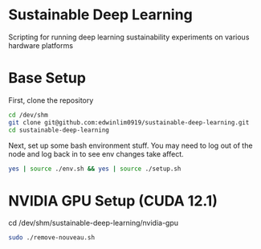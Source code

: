 # Sustainable Deep Learning
Scripting for running deep learning sustainability experiments on various hardware platforms

# Base Setup
First, clone the repository
```bash
cd /dev/shm
git clone git@github.com:edwinlim0919/sustainable-deep-learning.git
cd sustainable-deep-learning
```

Next, set up some bash environment stuff.
You may need to log out of the node and log back in to see env changes take affect.
```bash
yes | source ./env.sh && yes | source ./setup.sh
```

# NVIDIA GPU Setup (CUDA 12.1)
cd /dev/shm/sustainable-deep-learning/nvidia-gpu
```bash
sudo ./remove-nouveau.sh
```
